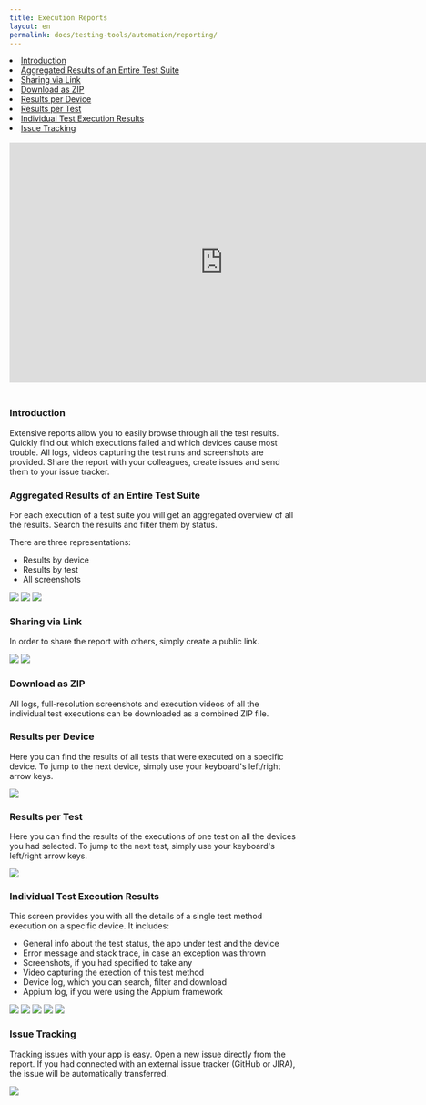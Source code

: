 ```yaml
---
title: Execution Reports
layout: en
permalink: docs/testing-tools/automation/reporting/
---
```




<li><a href="#introduction">Introduction</a></li>
<li><a href="#aggregated-results">Aggregated Results of an Entire Test Suite</a></li>
<li><a href="#share-link">Sharing via Link</a></li>
<li><a href="#download-zip">Download as ZIP</a></li>
<li><a href="#results-per-device">Results per Device</a></li>
<li><a href="#results-per-test">Results per Test</a></li>
<li><a href="#individual-execution">Individual Test Execution Results</a></li>
<li><a href="#issue-tracking">Issue Tracking</a></li>

<br>

<center>
<iframe width="750" height="422" style="margin-bottom: 20px" src="https://www.youtube.com/embed/TEMs3DtyQxg" frameborder="0" allowfullscreen></iframe>
</center>



<h3 id="introduction">Introduction</h3>

Extensive reports allow you to easily browse through all the test results. Quickly find out which executions failed and which devices cause most trouble. All logs, videos capturing the test runs and screenshots are provided. Share the report with your colleagues, create issues and send them to your issue tracker.



<h3 id="aggregated-results">Aggregated Results of an Entire Test Suite</h3>

For each execution of a test suite you will get an aggregated overview of all the results. Search the results and filter them by status.

There are three representations:

* Results by device
* Results by test
* All screenshots

<img class="shadow" src="/img/tools/reporting/automation-report.png">
<img class="shadow" src="/img/tools/reporting/automation-report-tests.png">
<img class="shadow" src="/img/tools/reporting/automation-report-screenshots.png">



<h3 id="share-link">Sharing via Link</h3>

In order to share the report with others, simply create a public link.

<img class="shadow zoom" src="/img/tools/reporting/share-report-private.png">
<img class="shadow zoom" src="/img/tools/reporting/share-report-link.png">



<h3 id="download-zip">Download as ZIP</h3>

All logs, full-resolution screenshots and execution videos of all the individual test executions can be downloaded as a combined ZIP file.



<h3 id="results-per-device">Results per Device</h3>

Here you can find the results of all tests that were executed on a specific device. To jump to the next device, simply use your keyboard's left/right arrow keys.

<img class="shadow" src="/img/tools/reporting/automation-report-results-per-device.png">



<h3 id="results-per-test">Results per Test</h3>

Here you can find the results of the executions of one test on all the devices you had selected. To jump to the next test, simply use your keyboard's left/right arrow keys.

<img class="shadow" src="/img/tools/reporting/automation-report-results-per-test.png">



<h3 id="individual-execution">Individual Test Execution Results</h3>

This screen provides you with all the details of a single test method execution on a specific device. It includes:

* General info about the test status, the app under test and the device
* Error message and stack trace, in case an exception was thrown
* Screenshots, if you had specified to take any
* Video capturing the exection of this test method
* Device log, which you can search, filter and download
* Appium log, if you were using the Appium framework

<img class="shadow" src="/img/tools/reporting/automation-report-individual-execution-info.png">
<img class="shadow" src="/img/tools/reporting/automation-report-individual-execution-error.png">
<img class="shadow" src="/img/tools/reporting/automation-report-individual-execution-screenshots.png">
<img class="shadow" src="/img/tools/reporting/automation-report-individual-execution-video.png">
<img class="shadow" src="/img/tools/reporting/automation-report-individual-execution-log.png">



<h3 id="issue-tracking">Issue Tracking</h3>

Tracking issues with your app is easy. Open a new issue directly from the report. If you had connected with an external issue tracker (GitHub or JIRA), the issue will be automatically transferred.

<img class="shadow" src="/img/tools/reporting/automation-report-individual-execution-issue-error.png">
